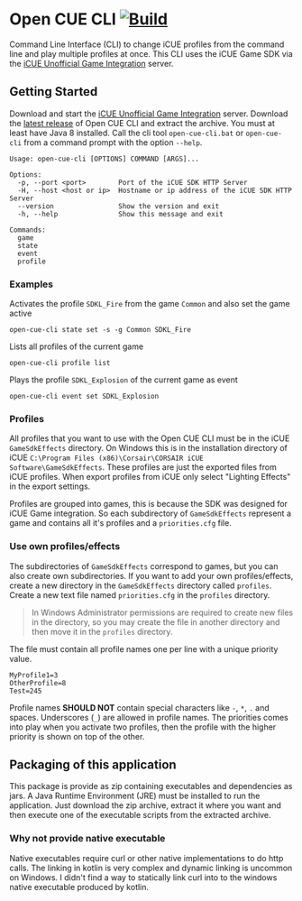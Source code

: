 # Open CUE CLI [![Build](https://github.com/Legion2/open-cue-cli/workflows/Build/badge.svg)](https://github.com/Legion2/open-cue-cli/actions?query=workflow%3ABuild)
Command Line Interface (CLI) to change iCUE profiles from the command line and play multiple profiles at once.
This CLI uses the iCUE Game SDK via the [iCUE Unofficial Game Integration](https://github.com/Zac-McDonald/iCUE-Custom-Game-Integration) server.

## Getting Started
Download and start the [iCUE Unofficial Game Integration](https://github.com/Zac-McDonald/iCUE-Custom-Game-Integration) server.
Download the [latest release](https://github.com/Legion2/open-cue-cli/releases/latest) of Open CUE CLI and extract the archive.
You must at least have Java 8 installed.
Call the cli tool `open-cue-cli.bat` or `open-cue-cli` from a command prompt with the option `--help`.

```
Usage: open-cue-cli [OPTIONS] COMMAND [ARGS]...

Options:
  -p, --port <port>        Port of the iCUE SDK HTTP Server
  -H, --host <host or ip>  Hostname or ip address of the iCUE SDK HTTP Server
  --version                Show the version and exit
  -h, --help               Show this message and exit

Commands:
  game
  state
  event
  profile
```

### Examples
Activates the profile `SDKL_Fire` from the game `Common` and also set the game active
```
open-cue-cli state set -s -g Common SDKL_Fire
```

Lists all profiles of the current game
```
open-cue-cli profile list
```

Plays the profile `SDKL_Explosion` of the current game as event
```
open-cue-cli event set SDKL_Explosion
```

### Profiles
All profiles that you want to use with the Open CUE CLI must be in the iCUE `GameSdkEffects` directory.
On Windows this is in the installation directory of iCUE `C:\Program Files (x86)\Corsair\CORSAIR iCUE Software\GameSdkEffects`.
These profiles are just the exported files from iCUE profiles.
When export profiles from iCUE only select "Lighting Effects" in the export settings.

Profiles are grouped into games, this is because the SDK was designed for iCUE Game integration.
So each subdirectory of `GameSdkEffects` represent a game and contains all it's profiles and a `priorities.cfg` file.

### Use own profiles/effects
The subdirectories of `GameSdkEffects` correspond to games, but you can also create own subdirectories.
If you want to add your own profiles/effects, create a new directory in the `GameSdkEffects` directory called `profiles`.
Create a new text file named `priorities.cfg` in the `profiles` directory.

> In Windows Administrator permissions are required to create new files in the directory, so you may create the file in another directory and then move it in the `profiles` directory.

The file must contain all profile names one per line with a unique priority value.
```properties
MyProfile1=3
OtherProfile=8
Test=245
```
Profile names **SHOULD NOT** contain special characters like `-`, `*`, `.` and spaces.
Underscores (`_`) are allowed in profile names.
The priorities comes into play when you activate two profiles, then the profile with the higher priority is shown on top of the other.

## Packaging of this application
This package is provide as zip containing executables and dependencies as jars.
A Java Runtime Environment (JRE) must be installed to run the application.
Just download the zip archive, extract it where you want and then execute one of the executable scripts from the extracted archive.

### Why not provide native executable
Native executables require curl or other native implementations to do http calls.
The linking in kotlin is very complex and dynamic linking is uncommon on Windows.
I didn't find a way to statically link curl into to the windows native executable produced by kotlin.
